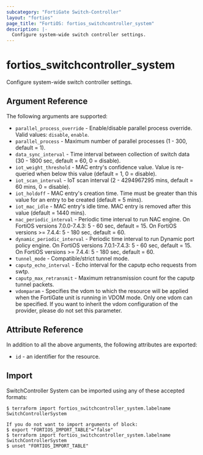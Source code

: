 ```yaml
---
subcategory: "FortiGate Switch-Controller"
layout: "fortios"
page_title: "FortiOS: fortios_switchcontroller_system"
description: |-
  Configure system-wide switch controller settings.
---
```


# fortios_switchcontroller_system
Configure system-wide switch controller settings.

## Argument Reference

The following arguments are supported:

* `parallel_process_override` - Enable/disable parallel process override. Valid values: `disable`, `enable`.
* `parallel_process` - Maximum number of parallel processes (1 - 300, default = 1).
* `data_sync_interval` - Time interval between collection of switch data (30 - 1800 sec, default = 60, 0 = disable).
* `iot_weight_threshold` - MAC entry's confidence value. Value is re-queried when below this value (default = 1, 0 = disable).
* `iot_scan_interval` - IoT scan interval (2 - 4294967295 mins, default = 60 mins, 0 = disable).
* `iot_holdoff` - MAC entry's creation time. Time must be greater than this value for an entry to be created (default = 5 mins).
* `iot_mac_idle` - MAC entry's idle time. MAC entry is removed after this value (default = 1440 mins).
* `nac_periodic_interval` - Periodic time interval to run NAC engine. On FortiOS versions 7.0.0-7.4.3: 5 - 60 sec, default = 15. On FortiOS versions >= 7.4.4: 5 - 180 sec, default = 60.
* `dynamic_periodic_interval` - Periodic time interval to run Dynamic port policy engine. On FortiOS versions 7.0.1-7.4.3: 5 - 60 sec, default = 15. On FortiOS versions >= 7.4.4: 5 - 180 sec, default = 60.
* `tunnel_mode` - Compatible/strict tunnel mode.
* `caputp_echo_interval` - Echo interval for the caputp echo requests from swtp.
* `caputp_max_retransmit` - Maximum retransmission count for the caputp tunnel packets.
* `vdomparam` - Specifies the vdom to which the resource will be applied when the FortiGate unit is running in VDOM mode. Only one vdom can be specified. If you want to inherit the vdom configuration of the provider, please do not set this parameter.


## Attribute Reference

In addition to all the above arguments, the following attributes are exported:
* `id` - an identifier for the resource.

## Import

SwitchController System can be imported using any of these accepted formats:
```
$ terraform import fortios_switchcontroller_system.labelname SwitchControllerSystem

If you do not want to import arguments of block:
$ export "FORTIOS_IMPORT_TABLE"="false"
$ terraform import fortios_switchcontroller_system.labelname SwitchControllerSystem
$ unset "FORTIOS_IMPORT_TABLE"
```
